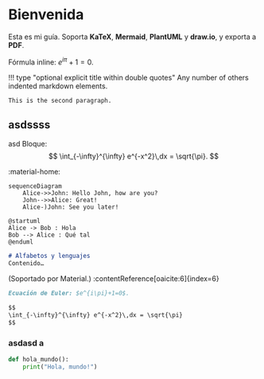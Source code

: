 # Bienvenida

Esta es mi guía. Soporta **KaTeX**, **Mermaid**, **PlantUML** y **draw.io**, y exporta a **PDF**.

Fórmula inline: $e^{i\pi}+1=0$.

!!! type "optional explicit title within double quotes"
    Any number of others indented markdown elements.

    This is the second paragraph.

## asdssss

asd
Bloque:
$$
\int_{-\infty}^{\infty} e^{-x^2}\,dx = \sqrt{\pi}.
$$

:material-home:

```kroki-mermaid
sequenceDiagram
    Alice->>John: Hello John, how are you?
    John-->>Alice: Great!
    Alice-)John: See you later!
```

```kroki-plantuml
@startuml
Alice -> Bob : Hola
Bob --> Alice : Qué tal
@enduml
```

```markdown
# Alfabetos y lenguajes
Contenido…
```

(Soportado por Material.) :contentReference[oaicite:6]{index=6}

```markdown
Ecuación de Euler: $e^{i\pi}+1=0$.

$$
\int_{-\infty}^{\infty} e^{-x^2}\,dx = \sqrt{\pi}
$$
```

### asdasd a

```python
def hola_mundo():
    print("Hola, mundo!")
```
